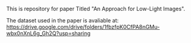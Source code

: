This is repository for paper Titled "An Approach for Low-Light Images".


The dataset used in the paper is avaliable at: https://drive.google.com/drive/folders/1fbzfpK0CfPA8nGMu-wbx0nXnL6g_Gh2Q?usp=sharing
